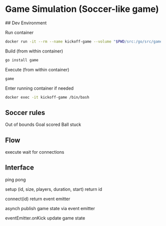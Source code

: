 # Game Simulation (Soccer-like game)

## Dev Environment

Run container
```sh
docker run -it --rm --name kickoff-game --volume "$PWD/src:/go/src/game" --entrypoint /bin/bash golang
```

Build (from within container)
```sh
go install game
```

Execute (from within container)
```sh
game
```

Enter running container if needed
```sh
docker exec -it kickoff-game /bin/bash
```


## Soccer rules

Out of bounds
Goal scored
Ball stuck


## Flow

execute
  wait for connections


## Interface

ping
  pong

setup (id, size, players, duration, start)
  return id

connect(id)
  return event emitter

asynch
  publish game state via event emitter

eventEmitter.onKick
  update game state
